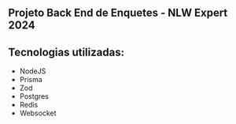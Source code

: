 ## Projeto Back End de Enquetes - NLW Expert 2024

## Tecnologias utilizadas:

<ul>
    <li>NodeJS</li>
    <li>Prisma</li>
    <li>Zod</li>
    <li>Postgres</li>
    <li>Redis</li>
    <li>Websocket</li>
</ul>